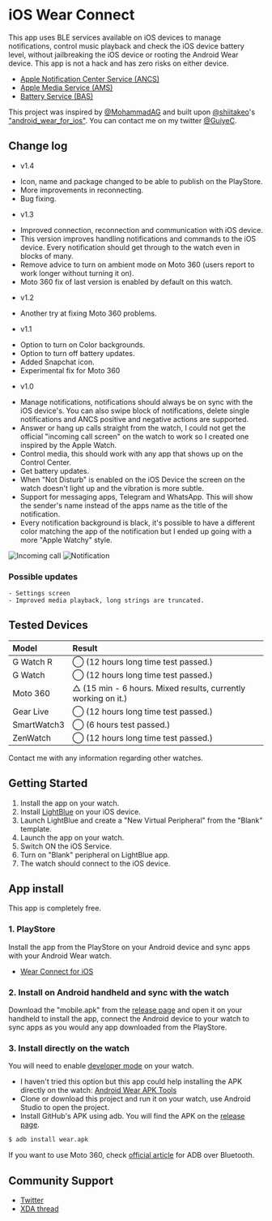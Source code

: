 iOS Wear Connect
===================================

This app uses BLE services available on iOS devices to manage notifications, control music playback and check the iOS device battery level, without jailbreaking the iOS device or rooting the Android Wear device. This app is not a hack and has zero risks on either device.

- [Apple Notification Center Service (ANCS)](https://developer.apple.com/library/ios/documentation/CoreBluetooth/Reference/AppleNotificationCenterServiceSpecification/Introduction/Introduction.html)
- [Apple Media Service (AMS)](https://developer.apple.com/library/ios/documentation/CoreBluetooth/Reference/AppleMediaService_Reference/Introduction/Introduction.html)
- [Battery Service (BAS)](https://developer.bluetooth.org/TechnologyOverview/Pages/BAS.aspx)

This project was inspired by [@MohammadAG](https://twitter.com/MohammadAG) and built upon [@shiitakeo](https://twitter.com/shiitakeo)'s ["android_wear_for_ios"](https://github.com/shiitakeo/android_wear_for_ios/). You can contact me on my twitter [@GuiyeC](https://twitter.com/GuiyeC).

Change log
--------------
+ v1.4
 - Icon, name and package changed to be able to publish on the PlayStore.
 - More improvements in reconnecting.
 - Bug fixing.
 
+ v1.3
 - Improved connection, reconnection and communication with iOS device.
 - This version improves handling notifications and commands to the iOS device. Every notification should get through to the watch even in blocks of many.
 - Remove advice to turn on ambient mode on Moto 360 (users report to work longer without turning it on).
 - Moto 360 fix of last version is enabled by default on this watch.
 
+ v1.2
 - Another try at fixing Moto 360 problems.

+ v1.1
 - Option to turn on Color backgrounds.
 - Option to turn off battery updates.
 - Added Snapchat icon.
 - Experimental fix for Moto 360

+ v1.0
 - Manage notifications, notifications should always be on sync with the iOS device's. You can also swipe block of notifications, delete single notifications and ANCS positive and negative actions are supported.
 - Answer or hang up calls straight from the watch, I could not get the official "incoming call screen" on the watch to work so I created one inspired by the Apple Watch.
 - Control media, this should work with any app that shows up on the Control Center.
 - Get battery updates.
 - When "Not Disturb" is enabled on the iOS Device the screen on the watch doesn't light up and the vibration is more subtle.
 - Support for messaging apps, Telegram and WhatsApp. This will show the sender's name instead of the apps name as the title of the notification.
 - Every notification background is black, it's possible to have a different color matching the app of the notification but I ended up going with a more "Apple Watchy" style.

![Incoming call](https://cloud.githubusercontent.com/assets/289797/7249800/5529e7ee-e81d-11e4-9fe2-ec09d0bab814.png)
![Notification](https://cloud.githubusercontent.com/assets/289797/7250594/18b280ee-e824-11e4-9d46-81733a81ed36.png)

### Possible updates
```
- Settings screen
- Improved media playback, long strings are truncated.
```

Tested Devices
--------------

| Model | Result |
|:--    |:--     |
|G Watch R| ◯ (12 hours long time test passed.)|
|G Watch  | ◯ (12 hours long time test passed.)|
|Moto 360|△ (15 min - 6 hours. Mixed results, currently working on it.)|
|Gear Live|◯ (12 hours long time test passed.)|
|SmartWatch3| ◯ (6 hours test passed.)|
|ZenWatch| ◯ (12 hours long time test passed.)|

Contact me with any information regarding other watches.

Getting Started
---------------
1. Install the app on your watch.
2. Install [LightBlue](https://itunes.apple.com/app/id557428110) on your iOS device.
3. Launch LightBlue and create a "New Virtual Peripheral" from the "Blank" template.
4. Launch the app on your watch.
5. Switch ON the iOS Service.
6. Turn on "Blank" peripheral on LightBlue app.
7. The watch should connect to the iOS device.

App install
---------
This app is completely free.

### 1. PlayStore
Install the app from the PlayStore on your Android device and sync apps with your Android Wear watch.

- [Wear Connect for iOS](https://play.google.com/store/apps/details?id=com.codegy.wearconnectforios)

### 2. Install on Android handheld and sync with the watch
Download the "mobile.apk" from the [release page](https://github.com/GuiyeC/iOS-Wear-Connect/releases) and open it on your handheld to install the app, connect the Android device to your watch to sync apps as you would any app downloaded from the PlayStore.

### 3. Install directly on the watch
You will need to enable [developer mode](https://developer.android.com/training/wearables/apps/bt-debugging.html#SetupDevices) on your watch.
 - I haven't tried this option but this app could help installing the APK directly on the watch: [Android Wear APK Tools](http://forum.xda-developers.com/smartwatch/other-smartwatches/tool-android-wear-apk-tools-sideload-t2929177)
 - Clone or download this project and run it on your watch, use Android Studio to open the project.
 - Install GitHub's APK using adb. You will find the APK on the [release page](https://github.com/GuiyeC/iOS-Wear-Connect/releases).

```sh
$ adb install wear.apk
```

If you want to use Moto 360, check [official article](https://developer.android.com/training/wearables/apps/bt-debugging.html) for ADB over Bluetooth.

Community Support
-------
- [Twitter](https://twitter.com/GuiyeC)
- [XDA thread](http://forum.xda-developers.com/android-wear/development/android-wear-ios-connectivity-t3052524)
